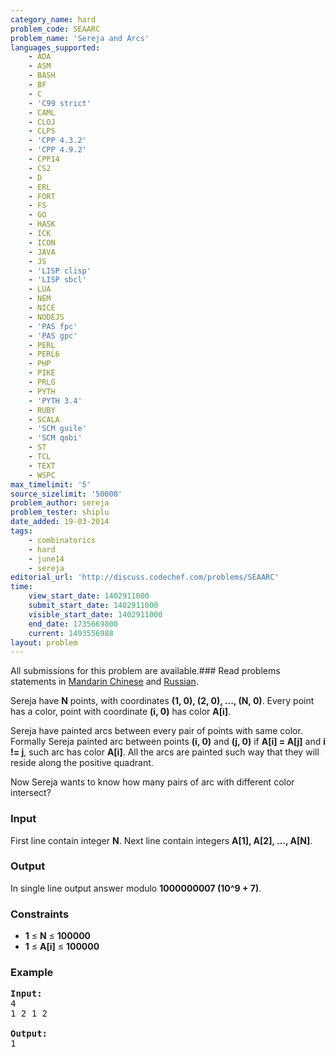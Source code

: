 ```yaml
---
category_name: hard
problem_code: SEAARC
problem_name: 'Sereja and Arcs'
languages_supported:
    - ADA
    - ASM
    - BASH
    - BF
    - C
    - 'C99 strict'
    - CAML
    - CLOJ
    - CLPS
    - 'CPP 4.3.2'
    - 'CPP 4.9.2'
    - CPP14
    - CS2
    - D
    - ERL
    - FORT
    - FS
    - GO
    - HASK
    - ICK
    - ICON
    - JAVA
    - JS
    - 'LISP clisp'
    - 'LISP sbcl'
    - LUA
    - NEM
    - NICE
    - NODEJS
    - 'PAS fpc'
    - 'PAS gpc'
    - PERL
    - PERL6
    - PHP
    - PIKE
    - PRLG
    - PYTH
    - 'PYTH 3.4'
    - RUBY
    - SCALA
    - 'SCM guile'
    - 'SCM qobi'
    - ST
    - TCL
    - TEXT
    - WSPC
max_timelimit: '5'
source_sizelimit: '50000'
problem_author: sereja
problem_tester: shiplu
date_added: 19-03-2014
tags:
    - combinatorics
    - hard
    - june14
    - sereja
editorial_url: 'http://discuss.codechef.com/problems/SEAARC'
time:
    view_start_date: 1402911000
    submit_start_date: 1402911000
    visible_start_date: 1402911000
    end_date: 1735669800
    current: 1493556988
layout: problem
---
```

All submissions for this problem are available.###  Read problems statements in [Mandarin Chinese](http://www.codechef.com/download/translated/JUNE14/mandarin/SEAARC1.pdf) and [Russian](http://www.codechef.com/download/translated/JUNE14/russian/SEAARC1.pdf).

Sereja have **N** points, with coordinates **(1, 0), (2, 0), ..., (N, 0)**. Every point has a color, point with coordinate **(i, 0)** has color **A\[i\]**.

Sereja have painted arcs between every pair of points with same color. Formally Sereja painted arc between points **(i, 0)** and **(j, 0)** if **A\[i\] = A\[j\]** and **i != j**, such arc has color **A\[i\]**. All the arcs are painted such way that they will reside along the positive quadrant.

Now Sereja wants to know how many pairs of arc with different color intersect?

### Input

 First line contain integer **N**. Next line contain integers **A\[1\], A\[2\], ..., A\[N\]**.

### Output

 In single line output answer modulo **1000000007 (10^9 + 7)**.

### Constraints

- **1** ≤ **N** ≤ **100000**
- **1** ≤ **A\[i\]** ≤ **100000**

### Example

<pre><b>Input:</b>
4
1 2 1 2

<b>Output:</b>
1

</pre>